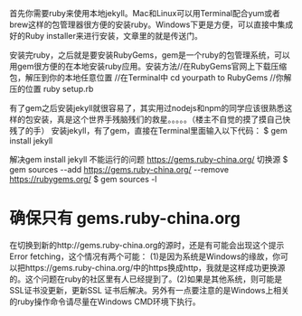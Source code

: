 首先你需要ruby来使用本地jekyll。Mac和Linux可以用Terminal配合yum或者brew这样的包管理器很方便的安装ruby。Windows下更是方便，可以直接中集成好的Ruby installer来进行安装，文章里的就是传送门。

安装完ruby，之后就是要安装RubyGems，gem是一个ruby的包管理系统，可以用gem很方便的在本地安装ruby应用。安装方法//在RubyGems官网上下载压缩包，解压到你的本地任意位置
//在Terminal中
cd yourpath to RubyGems //你解压的位置
ruby setup.rb

有了gem之后安装jekyll就很容易了，其实用过nodejs和npm的同学应该很熟悉这样的包安装，真是这个世界手残脑残们的救星。。。。。（楼主不自觉的摸了摸自己快残了的手） 安装jekyll，有了gem，直接在Terminal里面输入以下代码：
$ gem install jekyll

解决gem install jekyll 不能运行的问题 https://gems.ruby-china.org/
切换源
$ gem sources --add https://gems.ruby-china.org/ --remove https://rubygems.org/
$ gem sources -l
# 确保只有 gems.ruby-china.org

在切换到新的http://gems.ruby-china.org的源时，还是有可能会出现这个提示Error fetching，这个情况有两个可能：
(1)是因为系统是Windows的缘故，你可以把https://gems.ruby-china.org/中的https换成http，我就是这样成功更换源的。这个问题在ruby的社区里有人已经提到了。(2)如果是其他系统，则可能是SSL证书没更新，更新SSL 证书后解决。另外有一点要注意的是Windows上相关的ruby操作命令请尽量在Windows CMD环境下执行。
